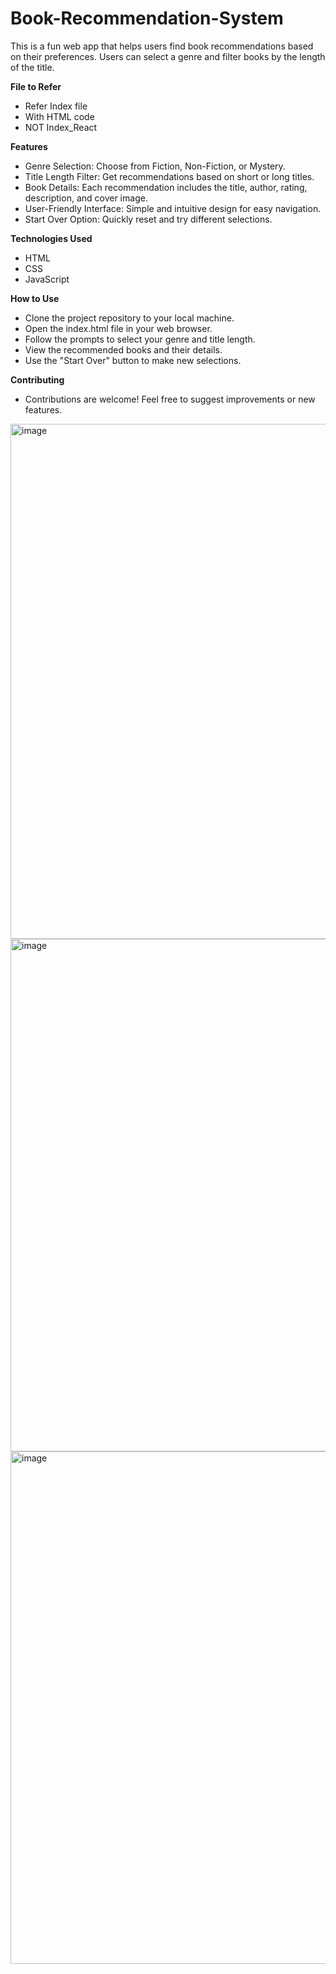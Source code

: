# Book-Recommendation-System
This is a fun web app that helps users find book recommendations based on their preferences. Users can select a genre and filter books by the length of the title.

**File to Refer**
- Refer Index file
- With HTML code
- NOT Index_React

**Features**
- Genre Selection: Choose from Fiction, Non-Fiction, or Mystery.
- Title Length Filter: Get recommendations based on short or long titles.
- Book Details: Each recommendation includes the title, author, rating, description, and cover image.
- User-Friendly Interface: Simple and intuitive design for easy navigation.
- Start Over Option: Quickly reset and try different selections.

**Technologies Used**
- HTML
- CSS
- JavaScript

**How to Use**
- Clone the project repository to your local machine.
- Open the index.html file in your web browser.
- Follow the prompts to select your genre and title length.
- View the recommended books and their details.
- Use the "Start Over" button to make new selections.

**Contributing**
- Contributions are welcome! Feel free to suggest improvements or new features.


<img width="824" alt="image" src="https://github.com/user-attachments/assets/1614844e-bf59-4648-a177-739aa5522209">

<img width="820" alt="image" src="https://github.com/user-attachments/assets/4c138c7f-bf9b-4fbf-b08d-49e1ed8a2179">

<img width="820" alt="image" src="https://github.com/user-attachments/assets/52ef21e0-1606-45c6-bcd7-a4a8fd8a08f7">

